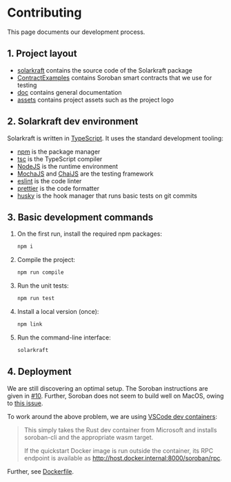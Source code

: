 # Contributing

This page documents our development process.

## 1. Project layout

 - [solarkraft](./solarkraft/) contains the source code of the Solarkraft package
 - [ContractExamples](./ContractExamples/) contains Soroban smart contracts that we use for testing
 - [doc](./doc/) contains general documentation
 - [assets](./assets/) contains project assets such as the project logo

## 2. Solarkraft dev environment

Solarkraft is written in [TypeScript][]. It uses the standard development tooling:

 - [npm][] is the package manager
 - [tsc][] is the TypeScript compiler
 - [NodeJS][] is the runtime environment
 - [MochaJS][] and [ChaiJS][] are the testing framework
 - [eslint][] is the code linter
 - [prettier][] is the code formatter
 - [husky] is the hook manager that runs basic tests on git commits

## 3. Basic development commands

1. On the first run, install the required npm packages:

   ```sh
   npm i
   ```

1. Compile the project:

   ```sh
   npm run compile
   ```

1. Run the unit tests:

   ```sh
   npm run test
   ```

1. Install a local version (once):

   ```sh
   npm link
   ```

1. Run the command-line interface:

   ```sh
   solarkraft
   ```

## 4. Deployment

We are still discovering an optimal setup. The Soroban instructions are given in
[#10](https://github.com/freespek/solarkraft/pull/10). Further, Soroban does not
seem to build well on MacOS, owing to [this
issue](https://discord.com/channels/1179099813879492721/1196869246429429960/1229764850591469649).

To work around the above problem, we are using [VSCode dev containers][]:

> This simply takes the Rust dev container from Microsoft and installs soroban-cli and the appropriate wasm target.
>
> If the quickstart Docker image is run outside the container, its RPC endpoint is available as
> http://host.docker.internal:8000/soroban/rpc.

Further, see [Dockerfile](.devcontainer/Dockerfile).



[TypeScript]: https://www.typescriptlang.org/
[npm]: https://www.npmjs.com/
[tsc]: https://www.typescriptlang.org/docs/handbook/compiler-options.html
[NodeJS]: https://nodejs.org/en
[eslint]: https://eslint.org/
[prettier]: https://prettier.io/
[MochaJS]: https://mochajs.org/
[ChaiJS]: https://www.chaijs.com/
[husky]: https://typicode.github.io/husky/
[VSCode dev containers]: https://code.visualstudio.com/docs/devcontainers/containers
